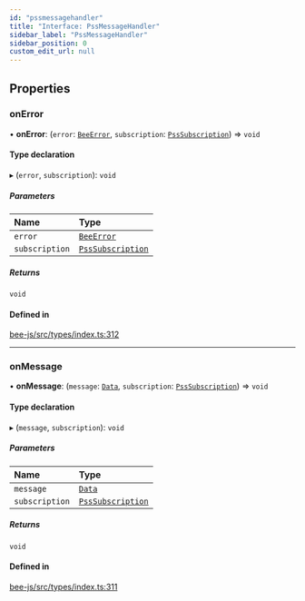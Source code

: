 ```yaml
---
id: "pssmessagehandler"
title: "Interface: PssMessageHandler"
sidebar_label: "PssMessageHandler"
sidebar_position: 0
custom_edit_url: null
---
```


## Properties

### onError

• **onError**: (`error`: [`BeeError`](../classes/beeerror.md), `subscription`: [`PssSubscription`](psssubscription.md)) =\> `void`

#### Type declaration

▸ (`error`, `subscription`): `void`

##### Parameters

| Name | Type |
| :------ | :------ |
| `error` | [`BeeError`](../classes/beeerror.md) |
| `subscription` | [`PssSubscription`](psssubscription.md) |

##### Returns

`void`

#### Defined in

[bee-js/src/types/index.ts:312](https://github.com/ethersphere/bee-js/blob/5b112bf/src/types/index.ts#L312)

___

### onMessage

• **onMessage**: (`message`: [`Data`](data.md), `subscription`: [`PssSubscription`](psssubscription.md)) =\> `void`

#### Type declaration

▸ (`message`, `subscription`): `void`

##### Parameters

| Name | Type |
| :------ | :------ |
| `message` | [`Data`](data.md) |
| `subscription` | [`PssSubscription`](psssubscription.md) |

##### Returns

`void`

#### Defined in

[bee-js/src/types/index.ts:311](https://github.com/ethersphere/bee-js/blob/5b112bf/src/types/index.ts#L311)
